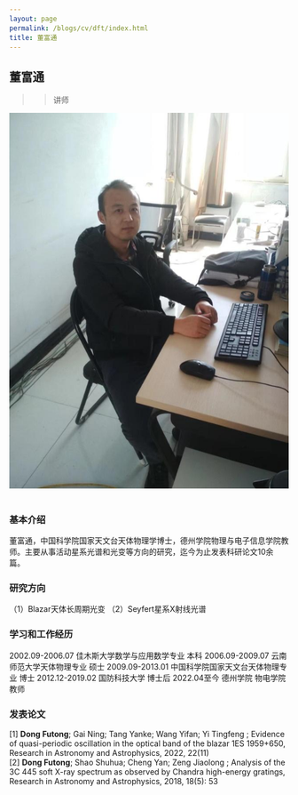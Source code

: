 ```yaml
---
layout: page
permalink: /blogs/cv/dft/index.html
title: 董富通
---
```


## 董富通

>> 讲师

<center>
<img src = "/blogs/cv.ph/dft.png">
</center>
<br>

### 基本介绍
董富通，中国科学院国家天文台天体物理学博士，德州学院物理与电子信息学院教师。主要从事活动星系光谱和光变等方向的研究，迄今为止发表科研论文10余篇。
### 研究方向
（1）Blazar天体长周期光变
（2）Seyfert星系X射线光谱
### 学习和工作经历
2002.09-2006.07  佳木斯大学数学与应用数学专业 本科
2006.09-2009.07  云南师范大学天体物理专业 硕士
2009.09-2013.01  中国科学院国家天文台天体物理专业 博士
2012.12-2019.02   国防科技大学 博士后
2022.04至今     德州学院 物电学院 教师


### 发表论文
[1] **Dong Futong**; Gai Ning; Tang Yanke; Wang Yifan; Yi Tingfeng ; Evidence of quasi-periodic oscillation in the optical band of the blazar 1ES 1959+650, Research in Astronomy and Astrophysics, 2022, 22(11)<br>
[2] **Dong Futong**; Shao Shuhua; Cheng Yan; Zeng Jiaolong ; Analysis of the 3C 445 soft X-ray spectrum as observed by Chandra high-energy gratings, Research in Astronomy and Astrophysics, 2018, 18(5): 53<br>
